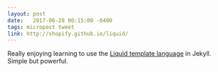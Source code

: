 ```yaml
---
layout: post
date:   2017-06-28 00:15:00 -0400
tags: micropost tweet
link: http://shopify.github.io/liquid/
---
```


Really enjoying learning to use the [Liquid template language](http://shopify.github.io/liquid/) in Jekyll. Simple but powerful.
